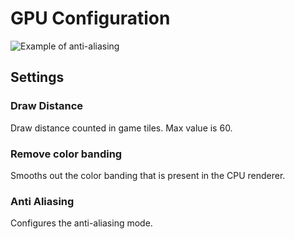 # GPU Configuration

![Example of anti-aliasing](https://i.imgur.com/ZI4Y7d3.png)

## Settings

### Draw Distance

Draw distance counted in game tiles. Max value is 60.

### Remove color banding

Smooths out the color banding that is present in the CPU renderer.

### Anti Aliasing

Configures the anti-aliasing mode.